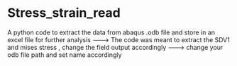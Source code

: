 # Stress_strain_read
A python code to extract the data from abaqus .odb file and store in an excel file for further analysis
---> The code was meant to extract the SDV1 and mises stress , change the field output accordingly 
---> change your odb file path and set name accordingly 
